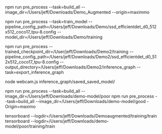 npm run pre_process --task=build_all --image_dir=/Users/jeff/Downloads/Demo_Augmented --origin=maximmo

npm run pre_process --task=train_model --pipeline_config_path=/Users/jeff/Downloads/Demo/ssd_efficientdet_d0_512x512_coco17_tpu-8.config --model_dir=/Users/jeff/Downloads/Demo/training

npm run pre_process --trained_checkpoint_dir=/User/jeff/Downloads/Demo2/training --pipeline_config_path=/Users/jeff/Downloads/Demo2/ssd_efficientdet_d0_512x512_coco17_tpu-8.config --output_directory=/Users/jeff/Downloads/Demo2/inference_graph --task=export_inference_graph

node webcam.js inference_graph/saved_saved_model/

npm run pre_process --task=build_all --image_dir=/Users/jeff/Downloads/demo-model/poor
npm run pre_process --task=build_all --image_dir=/Users/jeff/Downloads/demo-model/good -Origin=maximo

tensorboard --logdir=/Users/jeff/Downloads/Demoaugmented/training/train 
tensorboard --logdir=/Users/jeff/Downloads/demo-model/poor/training/train